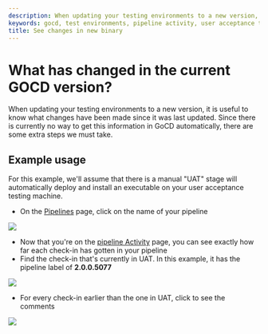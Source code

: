 ```yaml
---
description: When updating your testing environments to a new version, it is useful to know what changes have been made since it was last updated.
keywords: gocd, test environments, pipeline activity, user acceptance testing
title: See changes in new binary
---
```



# What has changed in the current GOCD version?

When updating your testing environments to a new version, it is useful to know what changes have been made since it was last updated. Since there is currently no way to get this information in GoCD automatically, there are some extra steps we must take.

## Example usage

For this example, we'll assume that there is a manual "UAT" stage will automatically deploy and install an executable on your user acceptance testing machine.

- On the [Pipelines](../navigation/pipelines_dashboard_page.html) page, click on the name of your pipeline

![](../images/1_click_pipeline_name.png)

- Now that you're on the [pipeline Activity](../navigation/pipeline_activity_page.html) page, you can see exactly how far each check-in has gotten in your pipeline
- Find the check-in that's currently in UAT. In this example, it has the pipeline label of **2.0.0.5077**

![](../images/2_find_in_uat.png)

- For every check-in earlier than the one in UAT, click to see the comments

![](../images/3_click_modifications.png)
